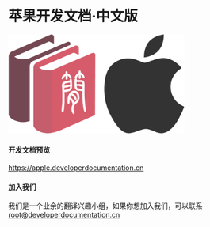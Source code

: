 # 苹果开发文档·中文版


<img src="logo-developer-documentation-apple.png" width="" height="200"/>

#### 开发文档预览

https://apple.developerdocumentation.cn

#### 加入我们
我们是一个业余的翻译兴趣小组，如果你想加入我们，可以联系 root@developerdocumentation.cn
